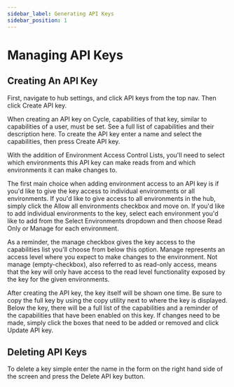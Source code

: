 ```yaml
---
sidebar_label: Generating API Keys
sidebar_position: 1
---
```

# Managing API Keys

## Creating An API Key
First, navigate to hub settings, and click API keys from the top nav. Then click Create API key.

When creating an API key on Cycle, capabilities of that key, similar to capabilities of a user, must be set. See a full list of capabilities and their description here. To create the API key enter a name and select the capabilities, then press Create API key.

With the addition of Environment Access Control Lists, you'll need to select which environments this API key can make reads from and which environments it can make changes to.

The first main choice when adding environment access to an API key is if you'd like to give the key access to individual environments or all environments. If you'd like to give access to all environments in the hub, simply click the Allow all environments checkbox and move on. If you'd like to add individual environments to the key, select each environment you'd like to add from the Select Environments dropdown and then choose Read Only or Manage for each environment.

As a reminder, the manage checkbox gives the key access to the capabilities list you'll choose from below this option. Manage represents an access level where you expect to make changes to the environment. Not manage (empty-checkbox), also referred to as read-only access, means that the key will only have access to the read level functionality exposed by the key for the given environments.

After creating the API key, the key itself will be shown one time. Be sure to copy the full key by using the copy utility next to where the key is displayed. Below the key, there will be a full list of the capabilities and a reminder of the capabilities that have been enabled on this key. If changes need to be made, simply click the boxes that need to be added or removed and click Update API key.

## Deleting API Keys
To delete a key simple enter the name in the form on the right hand side of the screen and press the Delete API key button.